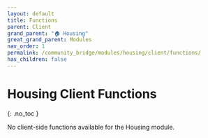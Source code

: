 ```yaml
---
layout: default
title: Functions
parent: Client
grand_parent: "🏠 Housing"
great_grand_parent: Modules
nav_order: 1
permalink: /community_bridge/modules/housing/client/functions/
has_children: false
---
```


# Housing Client Functions
{: .no_toc }

No client-side functions available for the Housing module.
